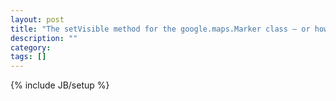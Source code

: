 ```yaml
---
layout: post
title: "The setVisible method for the google.maps.Marker class – or how to toggle marker icons with the Google Maps v3 JavaScript API."
description: ""
category: 
tags: []
---
```

{% include JB/setup %}
